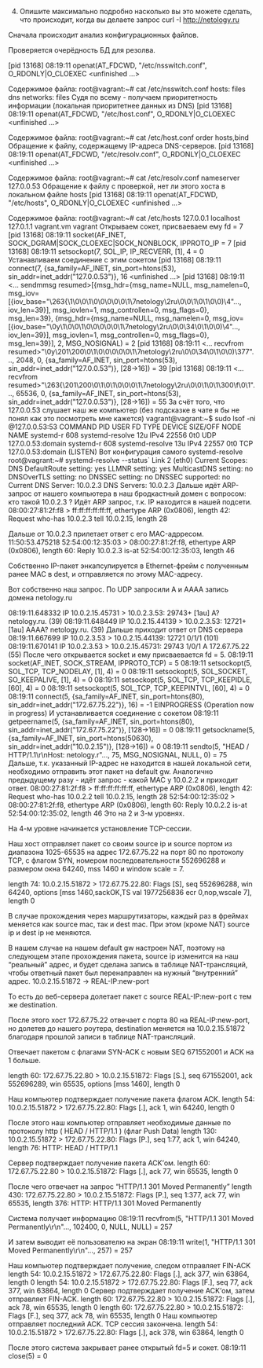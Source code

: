 4. Опишите максимально подробно насколько вы это можете сделать, что происходит, когда вы делаете запрос curl -I http://netology.ru
 
Сначала происходит анализ конфигурационных файлов.
 
Проверяется очерёдность БД для резолва.
 
[pid 13168] 08:19:11 openat(AT_FDCWD, "/etc/nsswitch.conf", O_RDONLY|O_CLOEXEC <unfinished ...>
 
Содержимое файла:
root@vagrant:~# cat /etc/nsswitch.conf
hosts:          files dns
networks:       files
Судя по всему - получаем приоритетность информации (локальная приоритетнее данных из DNS)
[pid 13168] 08:19:11 openat(AT_FDCWD, "/etc/host.conf", O_RDONLY|O_CLOEXEC <unfinished ...>
 
Содержимое файла:
root@vagrant:~# cat /etc/host.conf
order hosts,bind
Обращение к файлу, содержащему IP-адреса DNS-серверов.
[pid 13168] 08:19:11 openat(AT_FDCWD, "/etc/resolv.conf", O_RDONLY|O_CLOEXEC <unfinished ...>
 
Содержимое файла:
root@vagrant:~# cat /etc/resolv.conf
nameserver 127.0.0.53
Обращение к файлу с проверкой, нет ли этого хоста в локальном файле hosts
[pid 13168] 08:19:11 openat(AT_FDCWD, "/etc/hosts", O_RDONLY|O_CLOEXEC <unfinished ...>
 
Содержимое файла:
root@vagrant:~# cat /etc/hosts
127.0.0.1       localhost
127.0.1.1       vagrant.vm      vagrant
Открываем сокет, присваеваем ему fd = 7
[pid 13168] 08:19:11 socket(AF_INET, SOCK_DGRAM|SOCK_CLOEXEC|SOCK_NONBLOCK, IPPROTO_IP = 7
[pid 13168] 08:19:11 setsockopt(7, SOL_IP, IP_RECVERR, [1], 4  = 0
Устанавливаем соединение с этим сокетом
[pid 13168] 08:19:11 connect(7, {sa_family=AF_INET, sin_port=htons(53), sin_addr=inet_addr("127.0.0.53")}, 16 <unfinished ...>
[pid 13168] 08:19:11 <... sendmmsg resumed>[{msg_hdr={msg_name=NULL, msg_namelen=0, msg_iov=[{iov_base="\263{\1\0\0\1\0\0\0\0\0\1\7netology\2ru\0\0\1\0\1\0\0)\4"..., iov_len=39}], msg_iovlen=1, msg_controllen=0, msg_flags=0}, msg_len=39}, {msg_hdr={msg_name=NULL, msg_namelen=0, msg_iov=[{iov_base="\0y\1\0\0\1\0\0\0\0\0\1\7netology\2ru\0\0\34\0\1\0\0)\4"..., iov_len=39}], msg_iovlen=1, msg_controllen=0, msg_flags=0}, msg_len=39}], 2, MSG_NOSIGNAL) = 2
[pid 13168] 08:19:11 <... recvfrom resumed>"\0y\201\200\0\1\0\0\0\0\0\1\7netology\2ru\0\0\34\0\1\0\0)\377"..., 2048, 0, {sa_family=AF_INET, sin_port=htons(53), sin_addr=inet_addr("127.0.0.53")}, [28->16]) = 39
[pid 13168] 08:19:11 <... recvfrom resumed>"\263{\201\200\0\1\0\1\0\0\0\1\7netology\2ru\0\0\1\0\1\300\f\0\1"..., 65536, 0, {sa_family=AF_INET, sin_port=htons(53), sin_addr=inet_addr("127.0.0.53")}, [28->16]) = 55
За счёт того, что 127.0.0.53 слушает наш же компьютер (без подсказке в чате я бы не понял как это посмотреть мне кажется)
vagrant@vagrant:~$ sudo lsof -ni @127.0.0.53:53
COMMAND   PID            USER   FD   TYPE DEVICE SIZE/OFF NODE NAME
systemd-r 608 systemd-resolve   12u  IPv4  22556      0t0  UDP 127.0.0.53:domain
systemd-r 608 systemd-resolve   13u  IPv4  22557      0t0  TCP 127.0.0.53:domain (LISTEN)
Вот конфигурация самого systemd-resolve
root@vagrant:~# systemd-resolve --status`
Link 2 (eth0)
      Current Scopes: DNS
DefaultRoute setting: yes
       LLMNR setting: yes
MulticastDNS setting: no
  DNSOverTLS setting: no
      DNSSEC setting: no
    DNSSEC supported: no
  Current DNS Server: 10.0.2.3
         DNS Servers: 10.0.2.3
Дальше идёт ARP-запрос от нашего компьютера в наш бродкастный домен с вопросом: кто такой 10.0.2.3 ? Идёт ARP запрос, т.к. IP находится в нашей подсети.
08:00:27:81:2f:f8 > ff:ff:ff:ff:ff:ff, ethertype ARP (0x0806), length 42: Request who-has 10.0.2.3 tell 10.0.2.15, length 28
 
Дальше от 10.0.2.3 прилетает ответ с его MAC-адрресом.
11:50:53.475218 52:54:00:12:35:03 > 08:00:27:81:2f:f8, ethertype ARP (0x0806), length 60: Reply 10.0.2.3 is-at 52:54:00:12:35:03, length 46
 
Собственно IP-пакет энкапсулируется в Ethernet-фрейм с полученным ранее MAC в dest, и отправляется по этому MAC-адресу.
 
Вот собственно наш запрос. По UDP запросили A и AAAA запись домена netology.ru
 
08:19:11.648332 IP 10.0.2.15.45731 > 10.0.2.3.53: 29743+ [1au] A? netology.ru. (39)
08:19:11.648449 IP 10.0.2.15.44139 > 10.0.2.3.53: 12721+ [1au] AAAA? netology.ru. (39)
Дальше приходит ответ от DNS сервера
08:19:11.667699 IP 10.0.2.3.53 > 10.0.2.15.44139: 12721 0/1/1 (101)
08:19:11.670141 IP 10.0.2.3.53 > 10.0.2.15.45731: 29743 1/0/1 A 172.67.75.22 (55)
После чего открывается socket и ему присваевается fd = 5.
08:19:11 socket(AF_INET, SOCK_STREAM, IPPROTO_TCP) = 5
08:19:11 setsockopt(5, SOL_TCP, TCP_NODELAY, [1], 4) = 0
08:19:11 setsockopt(5, SOL_SOCKET, SO_KEEPALIVE, [1], 4) = 0
08:19:11 setsockopt(5, SOL_TCP, TCP_KEEPIDLE, [60], 4) = 0
08:19:11 setsockopt(5, SOL_TCP, TCP_KEEPINTVL, [60], 4) = 0
08:19:11 connect(5, {sa_family=AF_INET, sin_port=htons(80), sin_addr=inet_addr("172.67.75.22")}, 16) = -1 EINPROGRESS (Operation now in progress)
И устанавливается соединение с сокетом
08:19:11 getpeername(5, {sa_family=AF_INET, sin_port=htons(80), sin_addr=inet_addr("172.67.75.22")}, [128->16]) = 0
08:19:11 getsockname(5, {sa_family=AF_INET, sin_port=htons(50630), sin_addr=inet_addr("10.0.2.15")}, [128->16]) = 0
08:19:11 sendto(5, "HEAD / HTTP/1.1\r\nHost: netology.r"..., 75, MSG_NOSIGNAL, NULL, 0) = 75
Дальше, т.к. указанный IP-адрес не находится в нашей локальной сети, необходимо отправить этот пакет на default gw.
Аналогично предыдущему разу - идёт запрос - какой MAC у 10.0.2.2 и приходит ответ.
08:00:27:81:2f:f8 > ff:ff:ff:ff:ff:ff, ethertype ARP (0x0806), length 42: Request who-has 10.0.2.2 tell 10.0.2.15, length 28
52:54:00:12:35:02 > 08:00:27:81:2f:f8, ethertype ARP (0x0806), length 60: Reply 10.0.2.2 is-at 52:54:00:12:35:02, length 46
Это на 2 и 3-м уровнях.
 
На 4-м уровне начинается установление TCP-сессии.
 
Наш хост отправляет пакет cо своим source ip и source портом из диапазона 1025-65535 на адрес 172.67.75.22 на порт 80 по протоколу TCP, с флагом SYN, номером последовательности 552696288 и размером окна 64240, mss 1460 и window scale = 7.
 
length 74: 10.0.2.15.51872 > 172.67.75.22.80: Flags [S], seq 552696288, win 64240, options [mss 1460,sackOK,TS val 1977256836 ecr 0,nop,wscale 7], length 0
 
В случае прохождения через маршрутизаторы, каждый раз в фреймах меняется как source mac, так и dest mac. При этом (кроме NAT) source ip и dest ip не меняются.
 
В нашем случае на нашем default gw настроен NAT, поэтому на следующем этапе прохождения пакета, source ip изменится на наш “реальный” адрес, и будет сделана запись в таблице NAT-трансляций, чтобы ответный пакет был перенаправлен на нужный “внутренний” адрес. 10.0.2.15.51872 -> REAL-IP:new-port
 
То есть до веб-сервера долетает пакет с source REAL-IP:new-port с тем же destination.
 
После этого хост 172.67.75.22 отвечает с порта 80 на REAL-IP:new-port, но долетев до нашего роутера, destination меняется на 10.0.2.15.51872 благодаря прошлой записи в таблице NAT-трансляций.
 
Отвечает пакетом с флагами SYN-ACK с новым SEQ 671552001 и ACK на 1 больше.
 
length 60: 172.67.75.22.80 > 10.0.2.15.51872: Flags [S.], seq 671552001, ack 552696289, win 65535, options [mss 1460], length 0
 
Наш компьютер подтверждает получение пакета флагом ACK.
length 54: 10.0.2.15.51872 > 172.67.75.22.80: Flags [.], ack 1, win 64240, length 0
 
После этого наш компьютер отправляет необходимые данные по протоколу http ( HEAD / HTTP/1.1 ) (флаг Push Data)
length 130: 10.0.2.15.51872 > 172.67.75.22.80: Flags [P.], seq 1:77, ack 1, win 64240, length 76: HTTP: HEAD / HTTP/1.1
 
Сервер подтверждает получение пакета ACK’ом.
length 60: 172.67.75.22.80 > 10.0.2.15.51872: Flags [.], ack 77, win 65535, length 0
 
После чего отвечает на запрос “HTTP/1.1 301 Moved Permanently”
length 430: 172.67.75.22.80 > 10.0.2.15.51872: Flags [P.], seq 1:377, ack 77, win 65535, length 376: HTTP: HTTP/1.1 301 Moved Permanently
 
Система получает информацию
08:19:11 recvfrom(5, "HTTP/1.1 301 Moved Permanently\r\n"..., 102400, 0, NULL, NULL) = 257
 
И затем выводит её пользователю на экран
08:19:11 write(1, "HTTP/1.1 301 Moved Permanently\r\n"..., 257) = 257
 
Наш компьютер подтверждает получение, следом отправляет FIN-ACK
length 54: 10.0.2.15.51872 > 172.67.75.22.80: Flags [.], ack 377, win 63864, length 0
length 54: 10.0.2.15.51872 > 172.67.75.22.80: Flags [F.], seq 77, ack 377, win 63864, length 0
Сервер подтверждает получение ACK’ом, затем отправляет FIN-ACK.
length 60: 172.67.75.22.80 > 10.0.2.15.51872: Flags [.], ack 78, win 65535, length 0
length 60: 172.67.75.22.80 > 10.0.2.15.51872: Flags [F.], seq 377, ack 78, win 65535, length 0
Наш компьютер отправляет последний ACK. TCP сессия закончена.
length 54: 10.0.2.15.51872 > 172.67.75.22.80: Flags [.], ack 378, win 63864, length 0
 
После этого система закрывает ранее открытый fd=5 и сокет.
08:19:11 close(5)                       = 0